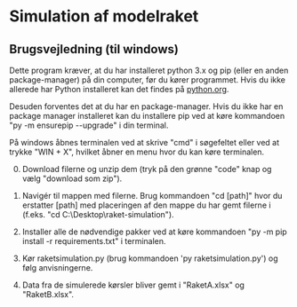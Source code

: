 # Simulation af modelraket

## Brugsvejledning (til windows)

Dette program kræver, at du har installeret python 3.x og pip (eller en anden package-manager) på din computer, før du kører programmet. Hvis du ikke allerede har Python installeret kan det findes på [python.org](https://www.python.org/).

Desuden forventes det at du har en package-manager. Hvis du ikke har en package manager installeret kan du installere pip ved at køre kommandoen "py -m ensurepip --upgrade" i din terminal.

På windows åbnes terminalen ved at skrive "cmd" i søgefeltet eller ved at trykke "WIN + X", hvilket åbner en menu hvor du kan køre terminalen. 

0. Download filerne og unzip dem (tryk på den grønne "code" knap og vælg "download som zip").

1. Navigér til mappen med filerne. Brug kommandoen "cd [path]" hvor du erstatter [path] med placeringen af den mappe du har gemt filerne i (f.eks. "cd C:\Desktop\raket-simulation").

2. Installer alle de nødvendige pakker ved at køre kommandoen "py -m pip install -r requirements.txt" i terminalen.

3. Kør raketsimulation.py (brug kommandoen 'py raketsimulation.py') og følg anvisningerne.

4. Data fra de simulerede kørsler bliver gemt i "RaketA.xlsx" og "RaketB.xlsx".
